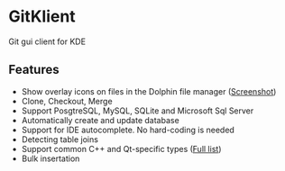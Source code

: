 # GitKlient

Git gui client for KDE

## Features
  - Show overlay icons on files in the Dolphin file manager ([Screenshot](doc/screenshots/icons.png))
  - Clone, Checkout, Merge
  - Support PosgtreSQL, MySQL, SQLite and Microsoft Sql Server
  - Automatically create and update database
  - Support for IDE autocomplete. No hard-coding is needed
  - Detecting table joins
  - Support common C++ and Qt-specific types ([Full list](doc/datatypes.md))
  - Bulk insertation
